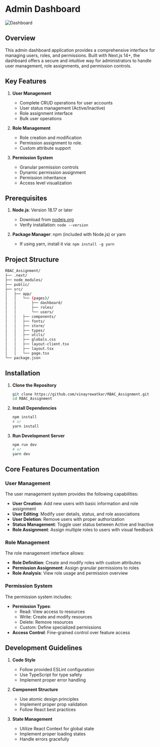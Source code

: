 # Admin Dashboard

![Dashboard](https://github.com/vinayrewatkar/RBAC_Assignment/tree/main/public/dashboard.png)

## Overview

This admin dashboard application provides a comprehensive interface for managing users, roles, and permissions. Built with Next.js 14+, the dashboard offers a secure and intuitive way for administrators to handle user management, role assignments, and permission controls.

## Key Features

1. **User Management**
   - Complete CRUD operations for user accounts
   - User status management (Active/Inactive)
   - Role assignment interface
   - Bulk user operations

2. **Role Management**
   - Role creation and modification
   - Permission assignment to role.
   - Custom attribute support

3. **Permission System**
   - Granular permission controls
   - Dynamic permission assignment
   - Permission inheritance
   - Access level visualization

## Prerequisites

1. **Node.js**: Version 18.17 or later
   - Download from [nodejs.org](https://nodejs.org/)
   - Verify installation: `node --version`

2. **Package Manager**: npm (included with Node.js) or yarn
   - If using yarn, install it via: `npm install -g yarn`

## Project Structure

```bash
RBAC_Assignment/
├── .next/
├── node_modules/
├── public/
├── src/
│   ├── app/
│   │   └── (pages)/
│   │       ├── dashboard/
│   │       ├── roles/
│   │       └── users/
│   │   ├── components/
│   │   ├── fonts/
│   │   ├── store/
│   │   ├── types/
│   │   ├── utils/
│   │   ├── globals.css
│   │   ├── layout-client.tsx
│   │   ├── layout.tsx
│   │   └── page.tsx
└── package.json
```

## Installation

1. **Clone the Repository**
   ```bash
   git clone https://github.com/vinayrewatkar/RBAC_Assignment.git
   cd RBAC_Assignment
   ```

2. **Install Dependencies**
   ```bash
   npm install
   # or
   yarn install
   ```

3. **Run Development Server**
   ```bash
   npm run dev
   # or
   yarn dev
   ```

## Core Features Documentation

### User Management

The user management system provides the following capabilities:

- **User Creation**: Add new users with basic information and role assignment
- **User Editing**: Modify user details, status, and role associations
- **User Deletion**: Remove users with proper authorization
- **Status Management**: Toggle user status between Active and Inactive
- **Role Assignment**: Assign multiple roles to users with visual feedback

### Role Management

The role management interface allows:

- **Role Definition**: Create and modify roles with custom attributes
- **Permission Assignment**: Assign granular permissions to roles
- **Role Analysis**: View role usage and permission overview

### Permission System

The permission system includes:

- **Permission Types**: 
  - Read: View access to resources
  - Write: Create and modify resources
  - Delete: Remove resources
  - Custom: Define specialized permissions
- **Access Control**: Fine-grained control over feature access

## Development Guidelines

1. **Code Style**
   - Follow provided ESLint configuration
   - Use TypeScript for type safety
   - Implement proper error handling

2. **Component Structure**
   - Use atomic design principles
   - Implement proper prop validation
   - Follow React best practices

3. **State Management**
   - Utilize React Context for global state
   - Implement proper loading states
   - Handle errors gracefully
